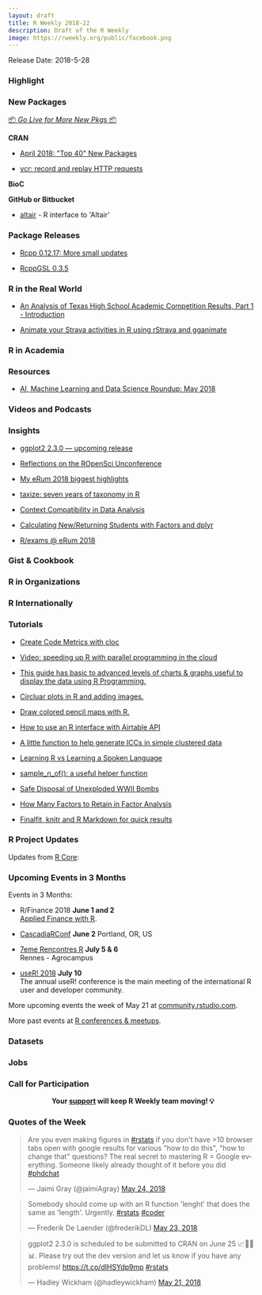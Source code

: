 ```yaml
---
layout: draft
title: R Weekly 2018-22
description: Draft of the R Weekly
image: https://rweekly.org/public/facebook.png
---
```


Release Date: 2018-5-28

###  Highlight



###  New Packages

<p class="added-hostname"><a href="https://rweekly.org/live" target="_blank" class="externalLink">📦 <i>Go Live for More New Pkgs</i> 📦</a></p>

**CRAN**


+ [April 2018: "Top 40" New Packages](https://rviews.rstudio.com/2018/05/24/april-2018-top-40-new-packages/)

+ [vcr: record and replay HTTP requests](https://ropensci.org/technotes/2018/05/25/vcr-http-request-cacahing/)



**BioC**


**GitHub or Bitbucket**

+ [altair](https://vegawidget.rbind.io/post/2018-05-20-introducing-altair/) - R interface to 'Altair'

### Package Releases

+ [Rcpp 0.12.17: More small updates](http://dirk.eddelbuettel.com/blog/2018/05/20#rcpp_0.12.17)

+ [RcppGSL 0.3.5](http://dirk.eddelbuettel.com/blog/2018/05/19#rcppgsl_0.3.5)




### R in the Real World


+ [An Analysis of Texas High School Academic Competition Results, Part 1 - Introduction](https://tonyelhabr.rbind.io/posts/analysis-texas-high-school-academics-intro/)

+ [Animate your Strava activities in R using rStrava and gganimate](https://padpadpadpad.github.io/post/animate-your-strava-activities-using-rstrava-and-gganimate/)




###  R in Academia



###  Resources


+ [AI, Machine Learning and Data Science Roundup: May 2018](http://blog.revolutionanalytics.com/2018/05/ai-roundup-may-2018.html)


###  Videos and Podcasts




### Insights

+ [ggplot2 2.3.0 — upcoming release](https://www.tidyverse.org/articles/2018/05/ggplot2-2-3-0/)

+ [Reflections on the ROpenSci Unconference](http://blog.revolutionanalytics.com/2018/05/reflections-on-the-ropensci-unconference.html)


+ [My eRum 2018 biggest highlights](https://petolau.github.io/eRum-2018-my-view/)


+ [taxize: seven years of taxonomy in R](https://ropensci.org/technotes/2018/05/23/taxize-seven-years/)


+ [Context Compatibility in Data Analysis](https://simplystatistics.org/2018/05/24/context-compatibility-in-data-analysis/)


+ [Calculating New/Returning Students with Factors and dplyr](https://daranzolin.github.io//articles/2018-05/new-student-ratio)

+ [R/exams @ eRum 2018](http://www.R-exams.org/general/erum2018/)

### Gist & Cookbook




###  R in Organizations



### R Internationally



###  Tutorials


+ [Create Code Metrics with cloc](https://rud.is/b/2018/05/19/create-code-metrics-with-cloc/)

+ [Video: speeding up R with parallel programming in the cloud](http://blog.revolutionanalytics.com/2018/05/video-speeding-up-r-foreach.html)


+ [This guide has basic to advanced levels of charts & graphs useful to display the data using R Programming.](https://www.tatvic.com/blog/7-visualizations-learn-r/)

+ [Circluar plots in R and adding images.](https://drmowinckels.io/blog/circluar-plots-in-r-and-adding-images/)

+ [Draw colored pencil maps with R.](https://rgeomatic.hypotheses.org/1333)



+ [How to use an R interface with Airtable API](https://itsalocke.com/blog/how-to-use-an-r-interface-with-airtable-api/)

+ [A little function to help generate ICCs in simple clustered data](https://www.rdatagen.net/post/a-little-function-to-help-generate-iccs-in-simple-clustered-data/)

+ [Learning R vs Learning a Spoken Language](http://www.dsup.org/blog/learning-r-vs-learning-a-spoken-language/)

+ [sample_n_of(): a useful helper function](https://tjmahr.github.io/sample-n-groups/)

+ [Safe Disposal of Unexploded WWII Bombs](http://staff.math.su.se/hoehle/blog/2018/05/21/uxb.html)

+ [How Many Factors to Retain in Factor Analysis](https://neuropsychology.github.io/psycho.R/2018/05/24/n_factors.html)

+ [Finalfit, knitr and R Markdown for quick results](http://www.datasurg.net/2018/05/22/finalfit-knitr-and-r-markdown-for-quick-results/)


<!--<div class="post-more-begin"></div><div class="post-more-end"></div>-->


###  R Project Updates

Updates from [R Core](http://developer.r-project.org/blosxom.cgi/R-devel/NEWS):




###  Upcoming Events in 3 Months

Events in 3 Months:

+ R/Finance 2018 **June 1 and 2** <br />
[Applied Finance with R](http://www.rinfinance.com).

+ [CascadiaRConf](https://cascadiarconf.com/) **June 2**
Portland, OR, US

+ [7eme Rencontres R](https://r2018-rennes.sciencesconf.org/)  **July 5 & 6** <br />
Rennes - Agrocampus

+ [useR! 2018](https://user2018.r-project.org/) **July 10** <br />
The annual useR! conference is the main meeting of the international R user and developer community.

<!--

+ [LatinR 2018](http://latin-r.com/) **Sept 4-5** <br />
Buenos Aires, Argentina.

-->

More upcoming events the week of May 21 at [community.rstudio.com](https://community.rstudio.com/t/upcoming-r-community-events-week-of-2018-05-21/8506).

More past events at [R conferences & meetups](https://conf.rweekly.org).



### Datasets




### Jobs




###  Call for Participation

<p class="hide-support added-hostname support-rweekly" style="text-align: center;font-weight: bold;">Your <a class="non-visited externalLink" href="https://www.patreon.com/rweekly" onclick="pas(this)">support</a> will keep R Weekly team moving! 💡</p>

###  Quotes of the Week

<blockquote class="twitter-tweet" data-lang="en"><p lang="en" dir="ltr">Are you even making figures in <a href="https://twitter.com/hashtag/rstats?src=hash&amp;ref_src=twsrc%5Etfw">#rstats</a> if you don&#39;t have &gt;10 browser tabs open with google results for various &quot;how to do this&quot;, &quot;how to change that&quot; questions? The real secret to mastering R = Google everything. Someone likely already thought of it before you did  <a href="https://twitter.com/hashtag/phdchat?src=hash&amp;ref_src=twsrc%5Etfw">#phdchat</a></p>&mdash; Jaimi Gray (@jaimiAgray) <a href="https://twitter.com/jaimiAgray/status/999650726145155074?ref_src=twsrc%5Etfw">May 24, 2018</a></blockquote>

<blockquote class="twitter-tweet" data-lang="en"><p lang="en" dir="ltr">Somebody should come up with an R function &#39;lenght&#39; that does the same as &#39;length&#39;. Urgently. <a href="https://twitter.com/hashtag/rstats?src=hash&amp;ref_src=twsrc%5Etfw">#rstats</a> <a href="https://twitter.com/hashtag/coder?src=hash&amp;ref_src=twsrc%5Etfw">#coder</a></p>&mdash; Frederik De Laender (@frederikDL) <a href="https://twitter.com/frederikDL/status/999385106153463808?ref_src=twsrc%5Etfw">May 23, 2018</a></blockquote>

<blockquote class="twitter-tweet" data-lang="en"><p lang="en" dir="ltr">ggplot2 2.3.0 is scheduled to be submitted to CRAN on June 25 📈🎉💅📊. Please try out the dev version and let us know if you have any problems! <a href="https://t.co/dlHSYdp9mp">https://t.co/dlHSYdp9mp</a> <a href="https://twitter.com/hashtag/rstats?src=hash&amp;ref_src=twsrc%5Etfw">#rstats</a></p>&mdash; Hadley Wickham (@hadleywickham) <a href="https://twitter.com/hadleywickham/status/998693343864406016?ref_src=twsrc%5Etfw">May 21, 2018</a></blockquote>


